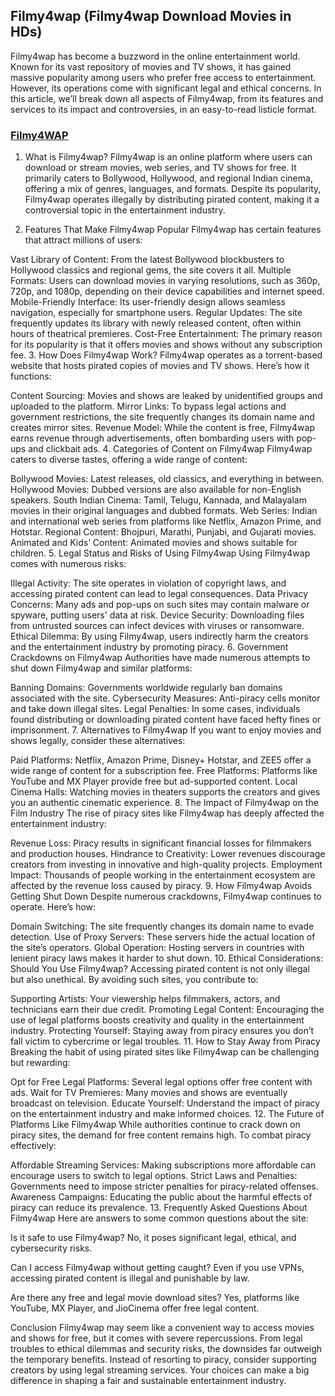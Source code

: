 ## Filmy4wap (Filmy4wap Download Movies in HDs)

Filmy4wap has become a buzzword in the online entertainment world. Known for its vast repository of movies and TV shows, it has gained massive popularity among users who prefer free access to entertainment. However, its operations come with significant legal and ethical concerns. In this article, we’ll break down all aspects of Filmy4wap, from its features and services to its impact and controversies, in an easy-to-read listicle format.

<h3><a href="Filmy4wap.cat">Filmy4WAP</a></h3>

1. What is Filmy4wap?
Filmy4wap is an online platform where users can download or stream movies, web series, and TV shows for free. It primarily caters to Bollywood, Hollywood, and regional Indian cinema, offering a mix of genres, languages, and formats. Despite its popularity, Filmy4wap operates illegally by distributing pirated content, making it a controversial topic in the entertainment industry.

2. Features That Make Filmy4wap Popular
Filmy4wap has certain features that attract millions of users:

Vast Library of Content: From the latest Bollywood blockbusters to Hollywood classics and regional gems, the site covers it all.
Multiple Formats: Users can download movies in varying resolutions, such as 360p, 720p, and 1080p, depending on their device capabilities and internet speed.
Mobile-Friendly Interface: Its user-friendly design allows seamless navigation, especially for smartphone users.
Regular Updates: The site frequently updates its library with newly released content, often within hours of theatrical premieres.
Cost-Free Entertainment: The primary reason for its popularity is that it offers movies and shows without any subscription fee.
3. How Does Filmy4wap Work?
Filmy4wap operates as a torrent-based website that hosts pirated copies of movies and TV shows. Here’s how it functions:

Content Sourcing: Movies and shows are leaked by unidentified groups and uploaded to the platform.
Mirror Links: To bypass legal actions and government restrictions, the site frequently changes its domain name and creates mirror sites.
Revenue Model: While the content is free, Filmy4wap earns revenue through advertisements, often bombarding users with pop-ups and clickbait ads.
4. Categories of Content on Filmy4wap
Filmy4wap caters to diverse tastes, offering a wide range of content:

Bollywood Movies: Latest releases, old classics, and everything in between.
Hollywood Movies: Dubbed versions are also available for non-English speakers.
South Indian Cinema: Tamil, Telugu, Kannada, and Malayalam movies in their original languages and dubbed formats.
Web Series: Indian and international web series from platforms like Netflix, Amazon Prime, and Hotstar.
Regional Content: Bhojpuri, Marathi, Punjabi, and Gujarati movies.
Animated and Kids’ Content: Animated movies and shows suitable for children.
5. Legal Status and Risks of Using Filmy4wap
Using Filmy4wap comes with numerous risks:

Illegal Activity: The site operates in violation of copyright laws, and accessing pirated content can lead to legal consequences.
Data Privacy Concerns: Many ads and pop-ups on such sites may contain malware or spyware, putting users' data at risk.
Device Security: Downloading files from untrusted sources can infect devices with viruses or ransomware.
Ethical Dilemma: By using Filmy4wap, users indirectly harm the creators and the entertainment industry by promoting piracy.
6. Government Crackdowns on Filmy4wap
Authorities have made numerous attempts to shut down Filmy4wap and similar platforms:

Banning Domains: Governments worldwide regularly ban domains associated with the site.
Cybersecurity Measures: Anti-piracy cells monitor and take down illegal sites.
Legal Penalties: In some cases, individuals found distributing or downloading pirated content have faced hefty fines or imprisonment.
7. Alternatives to Filmy4wap
If you want to enjoy movies and shows legally, consider these alternatives:

Paid Platforms: Netflix, Amazon Prime, Disney+ Hotstar, and ZEE5 offer a wide range of content for a subscription fee.
Free Platforms: Platforms like YouTube and MX Player provide free but ad-supported content.
Local Cinema Halls: Watching movies in theaters supports the creators and gives you an authentic cinematic experience.
8. The Impact of Filmy4wap on the Film Industry
The rise of piracy sites like Filmy4wap has deeply affected the entertainment industry:

Revenue Loss: Piracy results in significant financial losses for filmmakers and production houses.
Hindrance to Creativity: Lower revenues discourage creators from investing in innovative and high-quality projects.
Employment Impact: Thousands of people working in the entertainment ecosystem are affected by the revenue loss caused by piracy.
9. How Filmy4wap Avoids Getting Shut Down
Despite numerous crackdowns, Filmy4wap continues to operate. Here’s how:

Domain Switching: The site frequently changes its domain name to evade detection.
Use of Proxy Servers: These servers hide the actual location of the site’s operators.
Global Operation: Hosting servers in countries with lenient piracy laws makes it harder to shut down.
10. Ethical Considerations: Should You Use Filmy4wap?
Accessing pirated content is not only illegal but also unethical. By avoiding such sites, you contribute to:

Supporting Artists: Your viewership helps filmmakers, actors, and technicians earn their due credit.
Promoting Legal Content: Encouraging the use of legal platforms boosts creativity and quality in the entertainment industry.
Protecting Yourself: Staying away from piracy ensures you don’t fall victim to cybercrime or legal troubles.
11. How to Stay Away from Piracy
Breaking the habit of using pirated sites like Filmy4wap can be challenging but rewarding:

Opt for Free Legal Platforms: Several legal options offer free content with ads.
Wait for TV Premieres: Many movies and shows are eventually broadcast on television.
Educate Yourself: Understand the impact of piracy on the entertainment industry and make informed choices.
12. The Future of Platforms Like Filmy4wap
While authorities continue to crack down on piracy sites, the demand for free content remains high. To combat piracy effectively:

Affordable Streaming Services: Making subscriptions more affordable can encourage users to switch to legal options.
Strict Laws and Penalties: Governments need to impose stricter penalties for piracy-related offenses.
Awareness Campaigns: Educating the public about the harmful effects of piracy can reduce its prevalence.
13. Frequently Asked Questions About Filmy4wap
Here are answers to some common questions about the site:

Is it safe to use Filmy4wap?
No, it poses significant legal, ethical, and cybersecurity risks.

Can I access Filmy4wap without getting caught?
Even if you use VPNs, accessing pirated content is illegal and punishable by law.

Are there any free and legal movie download sites?
Yes, platforms like YouTube, MX Player, and JioCinema offer free legal content.

Conclusion
Filmy4wap may seem like a convenient way to access movies and shows for free, but it comes with severe repercussions. From legal troubles to ethical dilemmas and security risks, the downsides far outweigh the temporary benefits. Instead of resorting to piracy, consider supporting creators by using legal streaming services. Your choices can make a big difference in shaping a fair and sustainable entertainment industry.
